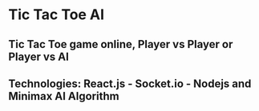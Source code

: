 # Tic Tac Toe AI
## Tic Tac Toe game online, Player vs Player or Player vs AI
## Technologies: React.js - Socket.io - Nodejs and Minimax AI Algorithm
